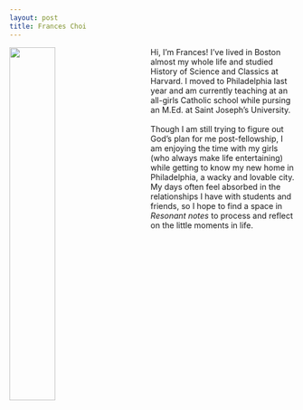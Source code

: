 ```yaml
---
layout: post
title: Frances Choi
---
```


<style>
        .facepic {
            float: left;
            shape-outside: inset(0px 0px 0px 0px);
            margin-right: 3rem;
            margin-bottom: 2rem;
        }
</style>

<div class="square">
        <div> 
            <img src="{{site.baseurl}}/assets/images/frances.jpg" width="40%" height="40%" class="facepic">
        </div>

<p>Hi, I’m Frances! I’ve lived in Boston almost my whole life and studied History of Science and Classics at Harvard. I moved to Philadelphia last year and am currently teaching at an all-girls Catholic school while pursing an M.Ed. at Saint Joseph’s University.
<br> <br>
Though I am still trying to figure out God’s plan for me post-fellowship, I am enjoying the time with my girls (who always make life entertaining) while getting to know my new home in Philadelphia, a wacky and lovable city. My days often feel absorbed in the relationships I have with students and friends, so I hope to find a space in <em>Resonant notes</em> to process and reflect on the little moments in life. 
</p>
</div>
